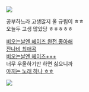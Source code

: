 # 
![](https://user-images.githubusercontent.com/71762478/136979690-4dd53466-d501-4368-bb54-6712ef32428b.jpg)   

공부하느라 고생많지 울 규림이 ㅎㅎ  
오늘두 고생 많았당 ㅎㅎㅎㅎㅎ  

[비오는날엔 헤이즈 완전 좋아해](https://youtu.be/-lheqyQBetM)   
[잔나비 최애곡](https://youtu.be/WXUkFwCx4UQ)  
[비오는날엔 헤이즈+++](https://youtu.be/eEx9Y8PE-Fc)  
너무 우울하기만 하면 싫으니까  
[아끼는 노래 하나 ㅎㅎ](https://youtu.be/IuqOUNEQOP0)     
 
 
  
![](https://t1.daumcdn.net/cfile/blog/1878023E4D685B5E2C)  
